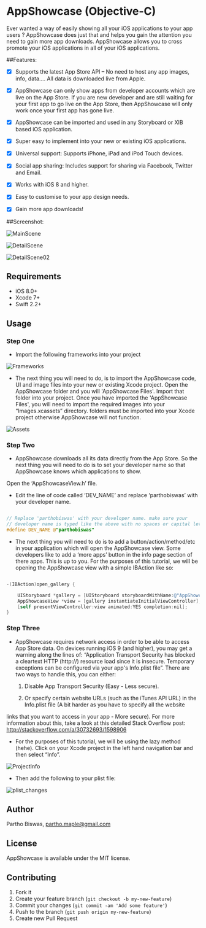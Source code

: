 # AppShowcase (Objective-C)

Ever wanted a way of easily showing all your iOS applications to your app users ? AppShowcase does just that and helps you gain the attention you need to gain more app downloads. AppShowcase allows you to cross promote your iOS applications in all of your iOS applications.



##Features:

- [x] Supports the latest App Store API – No need to host any app images, info, data…. All data is downloaded live from Apple.
- [x] AppShowcase can only show apps from developer accounts which are live on the App Store. If you are new developer and are still waiting for your first app to go live on the App Store, then AppShowcase will only work once your first app has gone live.
- [x] AppShowcase can be imported and used in any Storyboard or XIB based iOS application.
- [x] Super easy to implement into your new or existing iOS applications. 
- [x] Universal support: Supports iPhone, iPad and iPod Touch devices.
- [x] Social app sharing: Includes support for sharing via Facebook, Twitter and Email.
- [x] Works with iOS 8 and higher.
- [x] Easy to customise to your app design needs.
- [x] Gain more app downloads!


##Screenshot:

![MainScene](/Screenshot/MainScene.png?raw=true)          


![DetailScene](/Screenshot/DetailScene.png?raw=true)


![DetailScene02](/Screenshot/DetailScene.png?raw=true)



## Requirements

- iOS 8.0+ 
- Xcode 7+
- Swift 2.2+


## Usage

### Step One

- Import the following frameworks into your project

![Frameworks](/Screenshot/Frameworks.png?raw=true)

- The next thing you will need to do, is to import the AppShowcase code, UI and image files into your new or existing Xcode project. Open the AppShowcase folder and you will 'AppShowcase Files'. Import that folder into your project. Once you have imported the 'AppShowcase Files', you will need to import the required images into your “Images.xcassets” directory. folders must be imported into your Xcode project otherwise AppShowcase will not function.

![Assets](/Screenshot/Assets.png?raw=true)


### Step Two

- AppShowcase downloads all its data directly from the App Store. So the next thing you will need to do is to set your developer name so that AppShowcase knows which applications to show. 

Open the ‘AppShowcaseView.h’ file.

- Edit the line of code called ‘DEV_NAME’ and replace ‘parthobiswas’ with your developer name.

```objective-c

// Replace 'parthobiswas' with your developer name. make sure your
// developer name is typed like the above with no spaces or capital letters.
#define DEV_NAME @"parthobiswas"

```

- The next thing you will need to do is to add a button/action/method/etc in your application which will open the AppShowcase view.
Some developers like to add a ‘more apps’ button in the info page section of there apps. This is up to you. For the purposes of this
tutorial, we will be opening the AppShowcase view with a simple IBAction like so:

```objective-c

-(IBAction)open_gallery {

    UIStoryboard *gallery = [UIStoryboard storyboardWithName:@"AppShowcase" bundle:nil];
    AppShowcaseView *view = [gallery instantiateInitialViewController];
    [self presentViewController:view animated:YES completion:nil];
}

```


### Step Three

- AppShowcase requires network access in order to be able to access App Store data. On devices running iOS 9 (and higher), you may get a
warning along the lines of: “Application Transport Security has blocked a cleartext HTTP (http://) resource load since it is
insecure. Temporary exceptions can be configured via your app's Info.plist file”.
There are two ways to handle this, you can either:

  1) Disable App Transport Security (Easy - Less secure).

  2) Or specify certain website URLs (such as the iTunes API URL) in the Info.plist file (A bit harder as you have to specify all the website

links that you want to access in your app - More secure).
For more information about this, take a look at this detailed Stack Overflow post: http://stackoverflow.com/a/30732693/1598906

- For the purposes of this tutorial, we will be using the lazy method (hehe). Click on your Xcode project in the left hand navigation bar and then select “Info”.

![ProjectInfo](/Screenshot/ProjectInfo.png?raw=true)


- Then add the following to your plist file:

![plist_changes](/Screenshot/plist_changes.png?raw=true)


## Author

Partho Biswas, partho.maple@gmail.com

## License

AppShowcase is available under the MIT license.


## Contributing

1. Fork it
2. Create your feature branch (`git checkout -b my-new-feature`)
3. Commit your changes (`git commit -am 'Add some feature'`)
4. Push to the branch (`git push origin my-new-feature`)
5. Create new Pull Request

